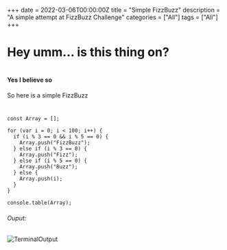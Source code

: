 +++
date = 2022-03-06T00:00:00Z
title = "Simple FizzBuzz"
description = "A simple attempt at FizzBuzz Challenge"
categories = ["All"]
tags = ["All"]
+++

# Hey umm... is this thing on?

#

#### Yes I believe so

So here is a simple FizzBuzz

#

    const Array = [];

    for (var i = 0; i < 100; i++) {
      if (i % 3 == 0 && i % 5 == 0) {
        Array.push("FizzBuzz");
      } else if (i % 3 == 0) {
        Array.push("Fizz");
      } else if (i % 5 == 0) {
        Array.push("Buzz");
      } else {
        Array.push(i);
      }
    }

    console.table(Array);

###### Ouput:

![](/uploads/fizzbuzz-output.png "TerminalOutput")
